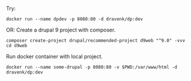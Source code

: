 Try:
```
docker run --name dpdev -p 8080:80 -d dravenk/dp:dev
````
OR:
Create a drupal 9 project with composer.
```
composer create-project drupal/recommended-project d9web "^9.0" -vvv
cd d9web
```
Run docker container with local project.
```
docker run --name some-drupal -p 8080:80 -v $PWD:/var/www/html -d dravenk/dp:dev
```
